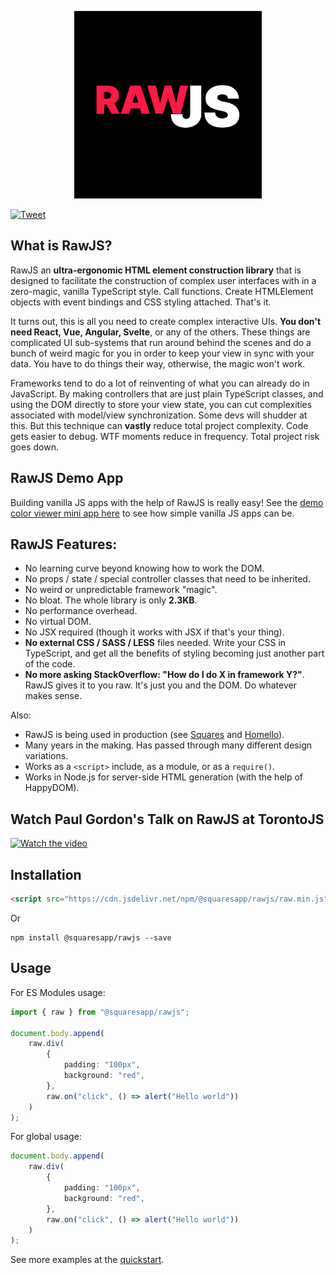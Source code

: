 <p align="center">
	<img src="readme-poster.png" alt="RawJS Poster Image" width="300">
</p>

[![Tweet](https://img.shields.io/twitter/url/http/shields.io.svg?style=social)](https://twitter.com/intent/tweet?text=Is%20React%20too%20complicated%3F%20Give%20Raw.js%20a%20go.&url=https://github.com/squaresapp/rawjs)

## What is RawJS?

RawJS an **ultra-ergonomic HTML element construction library** that is designed to facilitate the construction of complex user interfaces with in a zero-magic, vanilla TypeScript style. Call functions. Create HTMLElement objects with event bindings and CSS styling attached. That's it.

It turns out, this is all you need to create complex interactive UIs. **You don't need React, Vue, Angular, Svelte**, or any of the others. These things are complicated UI sub-systems that run around behind the scenes and do a bunch of weird magic for you in order to keep your view in sync with your data. You have to do things their way, otherwise, the magic won't work.

Frameworks tend to do a lot of reinventing of what you can already do in JavaScript. By making controllers that are just plain TypeScript classes, and using the DOM directly to store your view state, you can cut complexities associated with model/view synchronization. Some devs will shudder at this. But this technique can **vastly** reduce total project complexity. Code gets easier to debug. WTF moments reduce in frequency. Total project risk goes down.

## RawJS Demo App

Building vanilla JS apps with the help of RawJS is really easy! See the [demo color viewer mini app here](https://github.com/squaresapp/rawjs-sample) to see how simple vanilla JS apps can be.

## RawJS Features:

- No learning curve beyond knowing how to work the DOM.
- No props / state / special controller classes that need to be inherited.
- No weird or unpredictable framework "magic".
- No bloat. The whole library is only **2.3KB**.
- No performance overhead.
- No virtual DOM.
- No JSX required (though it works with JSX if that's your thing).
- **No external CSS / SASS / LESS** files needed. Write your CSS in TypeScript, and get all the benefits of styling becoming just another part of the code.
- **No more asking StackOverflow: "How do I do X in framework Y?"**. RawJS gives it to you raw. It's just you and the DOM. Do whatever makes sense.

Also:

- RawJS is being used in production (see [Squares](https://squaresapp.org/) and [Homello](https://www.homello.io)).
- Many years in the making. Has passed through many different design variations.
- Works as a `<script>` include, as a module, or as a `require()`.
- Works in Node.js for server-side HTML generation (with the help of HappyDOM).

## Watch Paul Gordon's Talk on RawJS at TorontoJS

[![Watch the video](https://img.youtube.com/vi/nsXjS5J-6CM/hqdefault.jpg)](https://www.youtube.com/embed/nsXjS5J-6CM)

## Installation

```html
<script src="https://cdn.jsdelivr.net/npm/@squaresapp/rawjs/raw.min.js"></script>
```
Or
```
npm install @squaresapp/rawjs --save
```

## Usage

For ES Modules usage:
```typescript
import { raw } from "@squaresapp/rawjs";

document.body.append(
	raw.div(
		{
			padding: "100px",
			background: "red",
		},
		raw.on("click", () => alert("Hello world"))
	)
);
```

For global usage:
```typescript
document.body.append(
	raw.div(
		{
			padding: "100px",
			background: "red",
		},
		raw.on("click", () => alert("Hello world"))
	)
);
```

See more examples at the [quickstart](quickstart.md).


